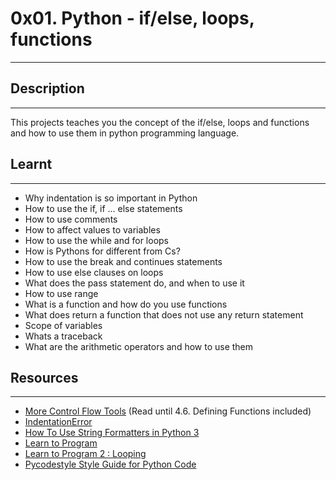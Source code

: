 # 0x01. Python - if/else, loops, functions
---

## Description
---

This projects teaches you the concept of the if/else, loops and functions and how to use them in python programming language.


## Learnt
---

* Why indentation is so important in Python
* How to use the if, if ... else statements
* How to use comments
* How to affect values to variables
* How to use the while and for loops
* How is Pythons for different from Cs?
* How to use the break and continues statements
* How to use else clauses on loops
* What does the pass statement do, and when to use it
* How to use range
* What is a function and how do you use functions
* What does return a function that does not use any return statement
* Scope of variables
* Whats a traceback
* What are the arithmetic operators and how to use them


## Resources
---

* [More Control Flow Tools](https://alx-intranet.hbtn.io/rltoken/jpjs5EnZTpBLLEremJYjPQ) (Read until 4.6. Defining Functions included)
* [IndentationError](https://alx-intranet.hbtn.io/rltoken/F9n2AE-fpEPzt2PfBMGYAQ)
* [How To Use String Formatters in Python 3](https://alx-intranet.hbtn.io/rltoken/F9n2AE-fpEPzt2PfBMGYAQ)
* [Learn to Program](https://alx-intranet.hbtn.io/rltoken/F9n2AE-fpEPzt2PfBMGYAQ)
* [Learn to Program 2 : Looping](https://alx-intranet.hbtn.io/rltoken/F9n2AE-fpEPzt2PfBMGYAQ)
* [Pycodestyle  Style Guide for Python Code](https://alx-intranet.hbtn.io/rltoken/F9n2AE-fpEPzt2PfBMGYAQ)

